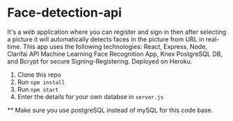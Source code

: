 # Face-detection-api

It's a web application where you can register and sign in then after selecting a picture it will automatically detects faces in the picture from URL in real-time.
This app uses the following technologies:
React, Express, Node, Clarifai API Machine Learning Face Recognition App, Knex PostgreSQL DB, and Bcrypt for secure Signing-Registering. Deployed on Heroku.

1. Clone this repo
2. Run `npm install`
3. Run `npm start`
4. Enter the details for your own databse in `server.js`

** Make sure you use postgreSQL instead of mySQL for this code base.
